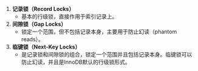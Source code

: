 1. **记录锁（Record Locks）**
   - 基本的行级锁，直接作用于索引记录上。
2. **间隙锁（Gap Locks）**
   - 锁定一个范围，但不包括记录本身，主要用于防止幻读（phantom reads）。
3. **临键锁（Next-Key Locks）**
   - 是记录锁和间隙锁的组合，锁定一个范围并且包括记录本身。临键锁可以防止幻读，并且是InnoDB默认的行级锁形式。